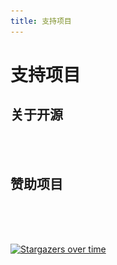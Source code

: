 ```yaml
---
title: 支持项目
---
```


# 支持项目

## 关于开源

<a-alert type="success" message="我认为开源才是最好的交流方式，所以文库的文章，代码都是公开可以任意下载的。希望能帮助到不管是一线红队，还是刚入门的安全小白，让大家都有一个可以公开交流，查找资料的地方。在文库开放后，我几乎将所有的闲暇时间都用在了文库的搭建上。现在的文库与之前的Gitbook版本相比，无论是阅读感受还是用户交互，都得到了更大的提升，希望大家可以通过提出建设性意见或者赞助项目来给予我更多更新的动力～" description="" showIcon>
</a-alert>
<br/>

<template>
  <a-steps>
    <a-step status="finish" title="Login Github">
      <a-icon slot="icon" type="github" />
    </a-step>
    <a-step status="finish" title="Star">
      <a-icon slot="icon" type="star" />
    </a-step>
    <a-step status="process" title="Reading">
      <a-icon slot="icon" type="loading" />
    </a-step>
    <a-step status="wait" title="Thank">
      <a-icon slot="icon" type="smile-o" />
    </a-step>
  </a-steps>
</template>

<br/>

## 赞助项目

<a-alert type="success" message="对一直支持项目的师傅表示感谢啦，就好像偶尔给忙碌更新的我买杯奶茶～" description="" showIcon>
</a-alert>
<br/>

<template>
  <div>
    <a-tabs default-active-key="1">
      <a-tab-pane key="1" tab="微信">
        <img width="200" src="../.vuepress/public/img/image-20220312215630481.png" />
      </a-tab-pane>
      <a-tab-pane key="2" tab="支付宝" force-render>
        <img width="200" src="../.vuepress/public/img/image-20220312215341083.png" />
      </a-tab-pane>
      <a-tab-pane key="3" tab="知识星球">
       <img width="300" src="../.vuepress/public/img/image-20220312215812422.png" />
      </a-tab-pane>
      <a-tab-pane key="5" tab="我没钱">
        <p>那就点击Star，给文库一个小星星吧✨</p>
        <img width="200" src="../.vuepress/public/img/image-20220312220155893.png" />
      </a-tab-pane>
    </a-tabs>
  </div>
</template>
<script>
export default {
  data() {
    return {};
  },
  methods: {
    callback(key) {
      console.log(key);
    },
  },
};
</script>

<br/>
<a-alert type="success" message="总共收到的赞助～" description="" showIcon>
</a-alert>
<br/>

<template>
  <a-row :gutter="16">
    <a-col :span="12">
      <a-statistic title="RMB" :value="1030" class="demo-class">
        <template #suffix>
          <a-icon type="fire" />
        </template>
      </a-statistic>
    </a-col>
  </a-row>
</template>


[![Stargazers over time](https://starchart.cc/PeiQi0/PeiQi-WIKI-Book.svg)](https://starchart.cc/PeiQi0/PeiQi-WIKI-Book)
